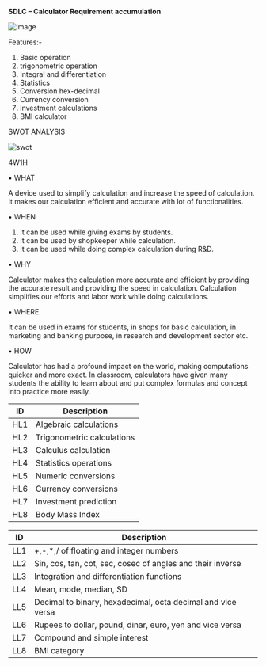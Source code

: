**SDLC – Calculator
Requirement accumulation**

![image](https://user-images.githubusercontent.com/78853339/107761687-ccc25b00-6d51-11eb-8fec-f223f881ed90.png)


Features:-
1. Basic operation
2. trigonometric operation
3. Integral and differentiation
4. Statistics
5. Conversion hex-decimal
6. Currency conversion
7. investment calculations
8. BMI calculator

SWOT ANALYSIS

![swot](https://user-images.githubusercontent.com/78871103/107769970-bcfd4380-6d5e-11eb-9ba8-d50a2ae77009.JPG)

4W1H

•	WHAT

A device used to simplify calculation and increase the speed of calculation. It makes our calculation efficient and accurate with lot of functionalities.

•	WHEN


1.	It can be used while giving exams by students.
2.	It can be used by shopkeeper while calculation.
3.	It can be used while doing complex calculation during R&D.

•	WHY

Calculator makes the calculation more accurate and efficient by providing the accurate result and providing the speed in calculation. Calculation simplifies our efforts and labor work while doing calculations.

•	WHERE

It can be used in exams for students, in shops for basic calculation, in marketing and banking purpose, in research and development sector etc.

•	HOW

Calculator has had a profound impact on the world, making computations quicker and more exact. In classroom, calculators have given many students the ability to learn about and put complex formulas and concept into practice more easily.

| ID | Description |
| --- | --- |
| HL1 | Algebraic calculations |
| HL2 | Trigonometric calculations |
| HL3 | Calculus calculation |
| HL4 | Statistics operations |
| HL5 | Numeric conversions |
| HL6 | Currency conversions |
| HL7 | Investment prediction |
| HL8 | Body Mass Index |

| ID | Description |
| --- | --- |
| LL1 | +,-,\*,/ of floating and integer numbers |
| LL2 | Sin, cos, tan, cot, sec, cosec of angles and their inverse |
| LL3 | Integration and differentiation functions |
| LL4 | Mean, mode, median, SD |
| LL5 | Decimal to binary, hexadecimal, octa decimal and vice versa |
| LL6 | Rupees to dollar, pound, dinar, euro, yen and vice versa |
| LL7 | Compound and simple interest |
| LL8 | BMI category |
